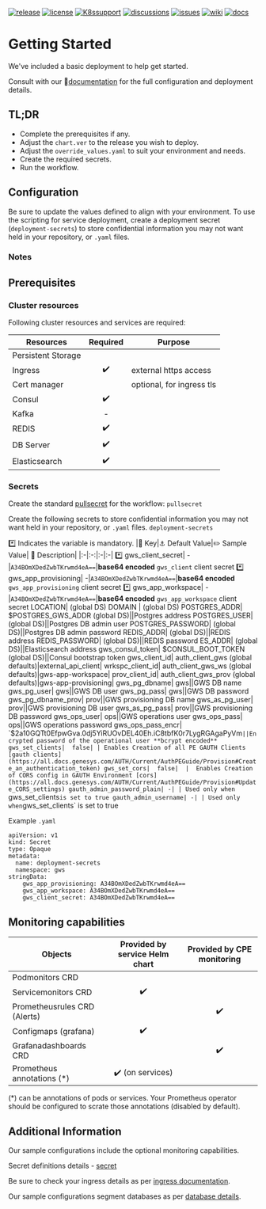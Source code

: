 [![release](https://flat.badgen.net/github/release/genesys/multicloud-services?color=pink)](https://github.com/genesys/multicloud-services/)
[![license](https://flat.badgen.net/github/license/genesys/multicloud-services?color=blue)](/LICENSE)
[![K8ssupport](https://flat.badgen.net/badge/supported%20K8s%20release/1.22/cyan)](https://all.docs.genesys.com/ReleaseNotes/Current/GenesysEngage-cloud/PrivateEdition)
[![discussions](https://img.shields.io/github/discussions/genesys/multicloud-services?style=flat-square&color=green)](https://github.com/genesys/multicloud-services/discussions)
[![issues](https://flat.badgen.net/github/open-issues/genesys/multicloud-services?color=purple)](https://github.com/genesys/multicloud-services/issues)
[![wiki](https://img.shields.io/badge/wiki-documentation-forestgreen?style=flat-square)](https://github.com/genesys/multicloud-services/wiki)
[![docs](https://badgen.net/badge/Genesys%20Documentation/GWS?style=flat&color=orange)](https://all.docs.genesys.com/GWS/Current/GWSPEGuide)

# Getting Started
We've included a basic deployment to help get started.

Consult with our :book:[documentation](https://all.docs.genesys.com/GWS/Current/GWSPEGuide) for the full configuration and deployment details.



## TL;DR
- Complete the prerequisites if any.
- Adjust the `chart.ver` to the release you wish to deploy.
- Adjust the `override_values.yaml` to suit your environment and needs.
- Create the required secrets.
- Run the workflow.

## Configuration

Be sure to update the values defined to align with your environment.
To use the scripting for service deployment, create a deployment secret (`deployment-secrets`) to store confidential information you may not want held in your repository, or `.yaml` files. 

### Notes

## Prerequisites
### Cluster resources

Following cluster resources and services are required:

Resources | Required | Purpose
|-|:-:|-|
Persistent Storage | | 
Ingress | :heavy_check_mark: | external https access
Cert manager |  | optional, for ingress tls
Consul | :heavy_check_mark: |
Kafka | - |
REDIS | :heavy_check_mark: |
DB Server | :heavy_check_mark: |
Elasticsearch | :heavy_check_mark: |

### Secrets 
Create the standard [pullsecret](/doc/secrets.md/#pull) for the workflow: 
`pullsecret`

Create the following secrets to store confidential information you may not want held in your repository, or `.yaml` files. 
`deployment-secrets`

:asterisk: Indicates the variable is mandatory.
|:key: Key|:anchor: Default Value|:pencil2: Sample Value| :book: Description|
|:-|:-:|:-|:-|
:asterisk: gws_client_secret| -|`A34BOmXDedZwbTKrwmd4eA==`|**base64 encoded** `gws_client` client secret 
:asterisk: gws_app_provisioning| -|`A34BOmXDedZwbTKrwmd4eA==`|**base64 encoded** `gws_app_provisioning` client secret
:asterisk: gws_app_workspace| -|`A34BOmXDedZwbTKrwmd4eA==`|**base64 encoded** `gws_app_workspace` client secret
LOCATION|  (global DS)
DOMAIN |  (global DS)
POSTGRES_ADDR|  $POSTGRES_GWS_ADDR (global DS)||Postgres address
POSTGRES_USER|  (global DS)||Postgres DB admin user
POSTGRES_PASSWORD|  (global DS)||Postgres DB admin password
REDIS_ADDR|  (global DS)||REDIS address
REDIS_PASSWORD|  (global DS)||REDIS password
ES_ADDR|  (global DS)||Elasticsearch address
gws_consul_token|  $CONSUL_BOOT_TOKEN (global DS)||Consul bootstrap token
gws_client_id|  auth_client_gws (global defaults)|external_api_client|
wrkspc_client_id|  auth_client_gws_ws (global defaults)|gws-app-workspace|
prov_client_id|  auth_client_gws_prov (global defaults)|gws-app-provisioning|
gws_pg_dbname|  gws||GWS DB name
gws_pg_user|  gws||GWS DB user
gws_pg_pass|  gws||GWS DB password
gws_pg_dbname_prov|  prov||GWS provisioning DB name
gws_as_pg_user|  prov||GWS provisioning DB user
gws_as_pg_pass|  prov||GWS provisioning DB password
gws_ops_user|  ops||GWS operations user
gws_ops_pass|  ops||GWS operations password
gws_ops_pass_encr| `$2a$10$GQTt0EfpwGva.0dj5YiRUOvDEL40Eh.iC8tbfK0r7LygRGAgaPyVm`||Encrypted password of the operational user **bcrypt encoded**
gws_set_clients|  false| | Enables Creation of all PE GAUTH Clients [gauth clients](https://all.docs.genesys.com/AUTH/Current/AuthPEGuide/Provision#Create_an_authentication_token)
gws_set_cors|  false|  |  Enables Creation of CORS config in GAUTH Environment [cors](https://all.docs.genesys.com/AUTH/Current/AuthPEGuide/Provision#Update_CORS_settings)
gauth_admin_password_plain| -| | Used only when `gws_set_clients` is set to true
gauth_admin_username| -| | Used only when `gws_set_clients` is set to true


Example `.yaml`

```
apiVersion: v1
kind: Secret
type: Opaque
metadata:
  name: deployment-secrets
  namespace: gws
stringData:
    gws_app_provisioning: A34BOmXDedZwbTKrwmd4eA==
    gws_app_workspace: A34BOmXDedZwbTKrwmd4eA==
    gws_client_secret: A34BOmXDedZwbTKrwmd4eA==
```



## Monitoring capabilities

Objects | Provided by service Helm chart | Provided by CPE monitoring
|-|:-:|:-:|
Podmonitors CRD | | 
Servicemonitors CRD | :heavy_check_mark: | 
Prometheusrules CRD (Alerts) | | :heavy_check_mark:
Configmaps (grafana) | :heavy_check_mark: |
Grafanadashboards CRD | | :heavy_check_mark:
Prometheus annotations (*) | :heavy_check_mark: (on services) |

(*) can be annotations of pods or services. Your Prometheus operator should be configured to scrate those annotations (disabled by default).

## Additional Information

Our sample configurations include the optional monitoring capabilities. 

Secret definitions details - [secret](/doc/secrets.md)

Be sure to check your ingress details as per [ingress documentation](/doc/ingress.md).

Our sample configurations segment databases as per [database details](/doc/DATABASE.md).
